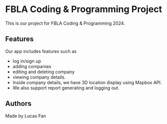 # FBLA Coding & Programming Project

This is our project for FBLA Coding & Programming 2024.

## Features

Our app includes features such as

-   log in/sign up
-   adding companies
-   editing and deleting company
-   viewing company details.
-   Inside company details, we have 3D location display using Mapbox API.
-   We also support report generating and logging out.

## Authors

Made by Lucas Fan
